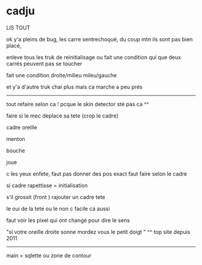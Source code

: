 # cadju

LIS TOUT

ok y'a pleins de bug, les carre sentrechoqué, du coup mtn ils sont pas bien placé,

enleve tous les truk de reinitialisage ou fait une condition qui que deux carrés peuvent pas se toucher

fait une condition droite/milieu mileu/gauche

et y'a d'autre truk chai plus mais ca marche a peu prés



-------------------------------

tout refaire selon ca ! pcque le skin detector sté pas ca ^^

faire si le mec deplace sa tete (crop le cadre) 

cadre oreille

menton

bouche

joue

c les yeux enfete, faut pas donner des pos exact faut faire selon le cadre

si cadre rapettisse = initialisation

s'il grossit (front ) rajouter un cadre tete

le oui de la tete ou le non c facile ca aussi

faut voir les pixel qui ont changé pour dire le sens

"si votre oreille droite sonne mordez vous le petit doigt " ^^ top site depuis 2011






------------------------------

main = sqlette ou zone de contour


<br><br><br><br><br><br><br><br><br><br><br><br><br><br><br><br><br><br><br><br><br>
-----------------------------





